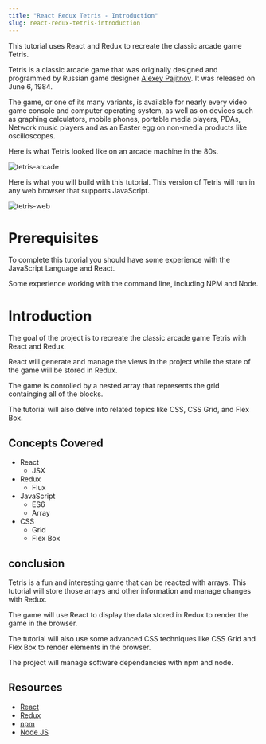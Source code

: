 ```yaml
---
title: "React Redux Tetris - Introduction"
slug: react-redux-tetris-introduction
---
```


This tutorial uses React and Redux to recreate the classic 
arcade game Tetris. 

Tetris is a classic arcade game that was originally designed 
and programmed by Russian game designer [Alexey Pajitnov](https://en.wikipedia.org/wiki/Alexey_Pajitnov).
It was released on June 6, 1984.

The game, or one of its many variants, is available for nearly 
every video game console and computer operating system, as well 
as on devices such as graphing calculators, mobile phones, 
portable media players, PDAs, Network music players and as an 
Easter egg on non-media products like oscilloscopes.

Here is what Tetris looked like on an arcade machine in the 
80s. 

![tetris-arcade](assests/s-l300.gif)

Here is what you will build with this tutorial. This version of 
Tetris will run in any web browser that supports JavaScript. 

![tetris-web](Screen-Shot.png)

# Prerequisites 

To complete this tutorial you should have some experience with 
the JavaScript Language and React. 

Some experience working with the command line, including NPM 
and Node. 

# Introduction 

The goal of the project is to recreate the classic arcade game
Tetris with React and Redux. 

React will generate and manage the views in the project while 
the state of the game will be stored in Redux.

The game is conrolled by a nested array that represents the 
grid containging all of the blocks. 

The tutorial will also delve into related topics like CSS, 
CSS Grid, and Flex Box. 

## Concepts Covered

- React 
  - JSX
- Redux 
  - Flux
- JavaScript
  - ES6
  - Array
- CSS
  - Grid
  - Flex Box
  
## conclusion

Tetris is a fun and interesting game that can be reacted with 
arrays. This tutorial will store those arrays and other 
information and manage changes with Redux. 

The game will use React to display the data stored in Redux to 
render the game in the browser. 

The tutorial will also use some advanced CSS techniques like 
CSS Grid and Flex Box to render elements in the browser. 

The project will manage software dependancies with npm and node. 

## Resources

- [React](https://reactjs.org)
- [Redux](https://redux.js.org)
- [npm](https://www.npmjs.com)
- [Node JS](https://nodejs.org/en/)